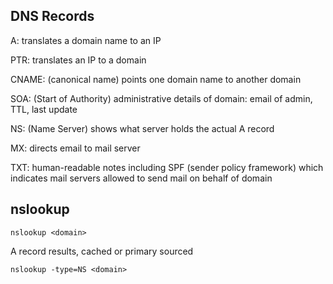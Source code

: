 ## DNS Records

A: translates a domain name to an IP

PTR: translates an IP to a domain

CNAME: (canonical name) points one domain name to another domain

SOA: (Start of Authority) administrative details of domain: email of admin, TTL, last update

NS: (Name Server) shows what server holds the actual A record

MX: directs email to mail server

TXT: human-readable notes including SPF (sender policy framework) which indicates mail servers allowed to send mail on behalf of domain


## nslookup

`nslookup <domain>`

A record results, cached or primary sourced

`nslookup -type=NS <domain>` 
